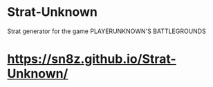 # Strat-Unknown
Strat generator for the game PLAYERUNKNOWN'S BATTLEGROUNDS
# https://sn8z.github.io/Strat-Unknown/
